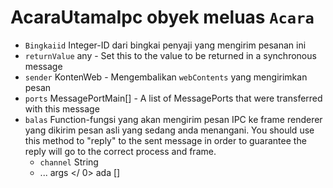 # AcaraUtamaIpc obyek meluas `Acara`

* `Bingkaiid` Integer-ID dari bingkai penyaji yang mengirim pesanan ini
* `returnValue` any - Set this to the value to be returned in a synchronous message
* `sender` KontenWeb - Mengembalikan `webContents` yang mengirimkan pesan
* `ports` MessagePortMain[] - A list of MessagePorts that were transferred with this message
* `balas` Function-fungsi yang akan mengirim pesan IPC ke frame renderer yang dikirim pesan asli yang sedang anda menangani.  You should use this method to "reply" to the sent message in order to guarantee the reply will go to the correct process and frame.
  * `channel` String
  *  ... args </ 0> ada []</li>
</ul></li>
</ul>
